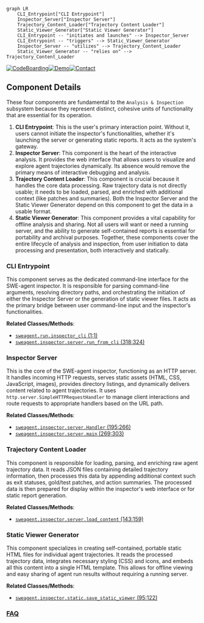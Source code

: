 ```mermaid
graph LR
    CLI_Entrypoint["CLI Entrypoint"]
    Inspector_Server["Inspector Server"]
    Trajectory_Content_Loader["Trajectory Content Loader"]
    Static_Viewer_Generator["Static Viewer Generator"]
    CLI_Entrypoint -- "initiates and launches" --> Inspector_Server
    CLI_Entrypoint -- "triggers" --> Static_Viewer_Generator
    Inspector_Server -- "utilizes" --> Trajectory_Content_Loader
    Static_Viewer_Generator -- "relies on" --> Trajectory_Content_Loader
```
[![CodeBoarding](https://img.shields.io/badge/Generated%20by-CodeBoarding-9cf?style=flat-square)](https://github.com/CodeBoarding/GeneratedOnBoardings)[![Demo](https://img.shields.io/badge/Try%20our-Demo-blue?style=flat-square)](https://www.codeboarding.org/demo)[![Contact](https://img.shields.io/badge/Contact%20us%20-%20contact@codeboarding.org-lightgrey?style=flat-square)](mailto:contact@codeboarding.org)

## Component Details

These four components are fundamental to the `Analysis & Inspection` subsystem because they represent distinct, cohesive units of functionality that are essential for its operation.
1.  **CLI Entrypoint**: This is the user's primary interaction point. Without it, users cannot initiate the inspector's functionalities, whether it's launching the server or generating static reports. It acts as the system's gateway.
2.  **Inspector Server**: This component is the heart of the interactive analysis. It provides the web interface that allows users to visualize and explore agent trajectories dynamically. Its absence would remove the primary means of interactive debugging and analysis.
3.  **Trajectory Content Loader**: This component is crucial because it handles the core data processing. Raw trajectory data is not directly usable; it needs to be loaded, parsed, and enriched with additional context (like patches and summaries). Both the Inspector Server and the Static Viewer Generator depend on this component to get the data in a usable format.
4.  **Static Viewer Generator**: This component provides a vital capability for offline analysis and sharing. Not all users will want or need a running server, and the ability to generate self-contained reports is essential for portability and archival purposes.
Together, these components cover the entire lifecycle of analysis and inspection, from user initiation to data processing and presentation, both interactively and statically.

### CLI Entrypoint
This component serves as the dedicated command-line interface for the SWE-agent inspector. It is responsible for parsing command-line arguments, resolving directory paths, and orchestrating the initiation of either the Inspector Server or the generation of static viewer files. It acts as the primary bridge between user command-line input and the inspector's functionalities.


**Related Classes/Methods**:

- <a href="https://github.com/SWE-agent/SWE-agent/blob/master/sweagent/run/inspector_cli.py#L1-L1" target="_blank" rel="noopener noreferrer">`sweagent.run.inspector_cli` (1:1)</a>
- <a href="https://github.com/SWE-agent/SWE-agent/blob/master/sweagent/inspector/server.py#L318-L324" target="_blank" rel="noopener noreferrer">`sweagent.inspector.server.run_from_cli` (318:324)</a>


### Inspector Server
This is the core of the SWE-agent inspector, functioning as an HTTP server. It handles incoming HTTP requests, serves static assets (HTML, CSS, JavaScript, images), provides directory listings, and dynamically delivers content related to agent trajectories. It uses `http.server.SimpleHTTPRequestHandler` to manage client interactions and route requests to appropriate handlers based on the URL path.


**Related Classes/Methods**:

- <a href="https://github.com/SWE-agent/SWE-agent/blob/master/sweagent/inspector/server.py#L195-L266" target="_blank" rel="noopener noreferrer">`sweagent.inspector.server.Handler` (195:266)</a>
- <a href="https://github.com/SWE-agent/SWE-agent/blob/master/sweagent/inspector/server.py#L269-L303" target="_blank" rel="noopener noreferrer">`sweagent.inspector.server.main` (269:303)</a>


### Trajectory Content Loader
This component is responsible for loading, parsing, and enriching raw agent trajectory data. It reads JSON files containing detailed trajectory information, then processes this data by appending additional context such as exit statuses, gold/test patches, and action summaries. The processed data is then prepared for display within the inspector's web interface or for static report generation.


**Related Classes/Methods**:

- <a href="https://github.com/SWE-agent/SWE-agent/blob/master/sweagent/inspector/server.py#L143-L159" target="_blank" rel="noopener noreferrer">`sweagent.inspector.server.load_content` (143:159)</a>


### Static Viewer Generator
This component specializes in creating self-contained, portable static HTML files for individual agent trajectories. It reads the processed trajectory data, integrates necessary styling (CSS) and icons, and embeds all this content into a single HTML template. This allows for offline viewing and easy sharing of agent run results without requiring a running server.


**Related Classes/Methods**:

- <a href="https://github.com/SWE-agent/SWE-agent/blob/master/sweagent/inspector/static.py#L95-L122" target="_blank" rel="noopener noreferrer">`sweagent.inspector.static.save_static_viewer` (95:122)</a>




### [FAQ](https://github.com/CodeBoarding/GeneratedOnBoardings/tree/main?tab=readme-ov-file#faq)